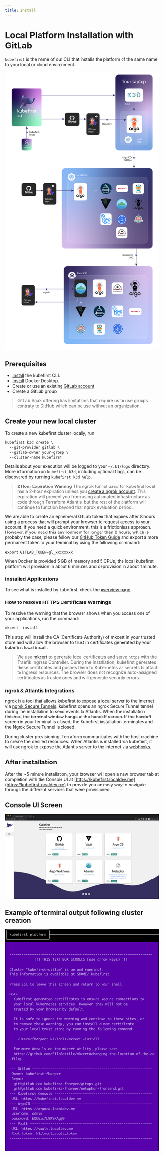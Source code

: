 ```yaml
---
title: Install
---
```


# Local Platform Installation with GitLab

`kubefirst` is the name of our CLI that installs the platform of the same name to your local or cloud environment.

![Kubefirst local installation diagram](../../../img/kubefirst/local/kubefirst-cluster-create.png)

## Prerequisites

- [Install](../overview.md#how-to-install-kubefirst-cli) the kubefirst CLI.
- [Install](https://docs.docker.com/get-docker/) Docker Desktop.
- Create or use an existing [GitLab account](https://gitlab.com)
- Create a [GitLab group](https://docs.gitlab.com/ee/user/group/)

> GitLab SaaS offering has limitations that require us to use groups contraty to GitHub which can be use without an organization.

## Create your new local cluster

To create a new kubefirst cluster locally, run

```shell
kubefirst k3d create \
  --git-provider gitlab \
  --gitlab-owner your-group \
  --cluster-name kubefirst
```

Details about your execution will be logged to your `~/.k1/logs` directory. More information on `kubefirst k3d`, including optional flags, can be discovered by running `kubefirst k3d help`.

<!-- TODO: [2.0] the above warning is being spiked actively to see if we can remove it from the system as a part of the 2.0 release. confirm when releasing. -->
> **2 Hour Expiration Warning**
> The ngrok tunnel used for kubefirst local has a 2-hour expiration unless you [create a ngrok account](https://dashboard.ngrok.com/signup). This expiration will prevent you from using automated infrastructure as code through Terraform Atlantis, but the rest of the platform will continue to function beyond that ngrok evaluation period.

We are able to create an ephemeral GitLab token that expires after 8 hours using a process that will prompt your browser to request access to your account. If you need a quick environment, this is a frictionless approach. However, if you need this environment for longer than 8 hours, which is probably the case, please follow our [GitHub Token Guide](../../../explore/gitlab-token.md) and export a more permanent token to your terminal by using the following command:

```shell
export GITLAB_TOKEN=gl_xxxxxxxx
```

When Docker is provided 5 GB of memory and 5 CPUs, the local kubefirst platform will provision in about 6 minutes and deprovision in about 1 minute.

### Installed Applications

To see what is installed by kubefirst, check the [overview page](../../overview.md#platforms-details).

### How to resolve HTTPS Certificate Warnings

To resolve the warning that the browser shows when you access one of your applications, run the command:

```shell
mkcert -install
```

This step will install the CA (Certificate Authority) of mkcert in your trusted store and will allow the browser to trust in certificates generated by your kubefirst local install.

> We use [mkcert](https://github.com/FiloSottile/mkcert) to generate local certificates and serve `https` with the Traefik Ingress Controller. During the installation, kubefirst generates these certificates and pushes them to Kubernetes as secrets to attach to Ingress resources. The browser does not recognize auto-assigned certificates as trusted ones and will generate security errors.

### ngrok & Atlantis Integrations

<!-- TODO: 2.0 - check the legitimacy of the above before releasing docs -->
[ngrok](https://ngrok.com/) is a tool that allows kubefirst to expose a local server to the internet via [ngrok Secure Tunnels](https://ngrok.com/docs/secure-tunnels/). kubefirst opens an ngrok Secure Tunnel tunnel during the installation to send events to Atlantis. When the installation finishes, the terminal window hangs at the handoff screen. If the handoff screen in your terminal is closed, the Kubefirst installation terminates and the Ngrok Secure Tunnel is closed.

During cluster provisioning, Terraform communicates with the host machine to create the desired resources. When Atlantis is installed via kubefirst, it will use ngrok to expose the Atlantis server to the internet via [webhooks](https://zapier.com/blog/what-are-webhooks/).

## After installation

After the ~5 minute installation, your browser will open a new browser tab at completion with the Console UI at [https://kubefirst.localdev.me](https://kubefirst.localdev.me) to provide you an easy way to navigate through the different services that were provisioned.

## Console UI Screen

<!-- TODO: [2.0] update with 2.0 console from local & GitLab -->
![kubefirst console screen](../../../img/kubefirst/local/console.png)

## Example of terminal output following cluster creation

![terminal handoff](../../../img/local/gitlab/handoff-screen.png)
